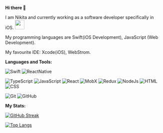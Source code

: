 **Hi there 👋**

I am Nikita and currently working as a software developer specifically in iOS. <img src="https://media.giphy.com/media/o0vwzuFwCGAFO/giphy.gif?cid=ecf05e47kmlby9l9kiy2msb1imxajo5jqukpo8vsamf8trx0&rid=giphy.gif&ct=g" width="30">

My programming languages are Swift(iOS Development), JavaScript (Web Development).

My favourite IDE: Xcode(iOS), WebStrom.

**Languages and Tools:**

![Swift](https://img.shields.io/badge/-Swift-black?style=flat-square&logo=swift)
![ReactNative](https://img.shields.io/badge/-React_Native-black?style=flat-square&logo=react)

![TypeScript](https://img.shields.io/badge/-TypeScript-black?style=flat-square&logo=typeScript)
![JavaScript](https://img.shields.io/badge/-JavaScript-black?style=flat-square&logo=javascript)
![React](https://img.shields.io/badge/-React-black?style=flat-square&logo=react)
![MobX](https://img.shields.io/badge/-MobX-black?style=flat-square&logo=mobX)
![Redux](https://img.shields.io/badge/-Redux-black?style=flat-square&logo=redux)
![NodeJs](https://img.shields.io/badge/-Nodejs-black?style=flat-square&logo=Node.js)
![HTML](https://img.shields.io/badge/-HTML5-black?style=flat-square&logo=html5&logoColor=white)
![CSS](https://img.shields.io/badge/-CSS3-black?style=flat-square&logo=css3)

![Git](https://img.shields.io/badge/-Git-black?style=flat-square&logo=git)
![GitHub](https://img.shields.io/badge/-GitHub-black?style=flat-square&logo=github)

**My Stats:**

[![GitHub Streak](http://github-readme-streak-stats.herokuapp.com?user=invginaku&theme=dark&background=000000)](https://git.io/streak-stats)

[![Top Langs](https://github-readme-stats.vercel.app/api/top-langs/?username=invginaku&layout=compact&theme=vision-friendly-dark)](https://github.com/anuraghazra/github-readme-stats)

